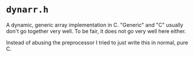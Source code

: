 # `dynarr.h`

A dynamic, generic array implementation in C. "Generic" and
"C" usually don't go together very well. To be fair, it does
not go very well here either.

Instead of abusing the preprocessor I tried to just write
this in normal, pure C.
